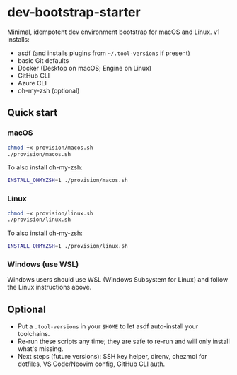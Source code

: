 # dev-bootstrap-starter

Minimal, idempotent dev environment bootstrap for macOS and Linux.
v1 installs:
- asdf (and installs plugins from `~/.tool-versions` if present)
- basic Git defaults
- Docker (Desktop on macOS; Engine on Linux)
- GitHub CLI
- Azure CLI
- oh-my-zsh (optional)

## Quick start

### macOS
```bash
chmod +x provision/macos.sh
./provision/macos.sh
```

To also install oh-my-zsh:
```bash
INSTALL_OHMYZSH=1 ./provision/macos.sh
```

### Linux
```bash
chmod +x provision/linux.sh
./provision/linux.sh
```

To also install oh-my-zsh:
```bash
INSTALL_OHMYZSH=1 ./provision/linux.sh
```

### Windows (use WSL)
Windows users should use WSL (Windows Subsystem for Linux) and follow the Linux instructions above.

## Optional
- Put a `.tool-versions` in your `$HOME` to let asdf auto-install your toolchains.
- Re-run these scripts any time; they are safe to re-run and will only install what's missing.
- Next steps (future versions): SSH key helper, direnv, chezmoi for dotfiles, VS Code/Neovim config, GitHub CLI auth.
```
